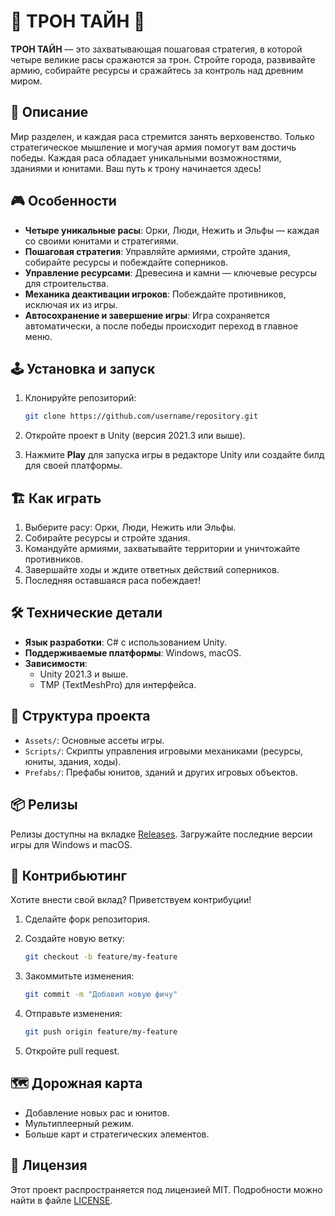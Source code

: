 # 👑 ТРОН ТАЙН 👑

**ТРОН ТАЙН** — это захватывающая пошаговая стратегия, в которой четыре великие расы сражаются за трон. Стройте города, развивайте армию, собирайте ресурсы и сражайтесь за контроль над древним миром.

## 📜 Описание

Мир разделен, и каждая раса стремится занять верховенство. Только стратегическое мышление и могучая армия помогут вам достичь победы. Каждая раса обладает уникальными возможностями, зданиями и юнитами. Ваш путь к трону начинается здесь!

## 🎮 Особенности

- **Четыре уникальные расы**: Орки, Люди, Нежить и Эльфы — каждая со своими юнитами и стратегиями.
- **Пошаговая стратегия**: Управляйте армиями, стройте здания, собирайте ресурсы и побеждайте соперников.
- **Управление ресурсами**: Древесина и камни — ключевые ресурсы для строительства.
- **Механика деактивации игроков**: Побеждайте противников, исключая их из игры.
- **Автосохранение и завершение игры**: Игра сохраняется автоматически, а после победы происходит переход в главное меню.

## 🕹️ Установка и запуск

1. Клонируйте репозиторий:
    ```bash
    git clone https://github.com/username/repository.git
    ```

2. Откройте проект в Unity (версия 2021.3 или выше).

3. Нажмите **Play** для запуска игры в редакторе Unity или создайте билд для своей платформы.

## 🏗️ Как играть

1. Выберите расу: Орки, Люди, Нежить или Эльфы.
2. Собирайте ресурсы и стройте здания.
3. Командуйте армиями, захватывайте территории и уничтожайте противников.
4. Завершайте ходы и ждите ответных действий соперников.
5. Последняя оставшаяся раса побеждает!

## 🛠️ Технические детали

- **Язык разработки**: C# с использованием Unity.
- **Поддерживаемые платформы**: Windows, macOS.
- **Зависимости**: 
  - Unity 2021.3 и выше.
  - TMP (TextMeshPro) для интерфейса.

## 📂 Структура проекта

- `Assets/`: Основные ассеты игры.
- `Scripts/`: Скрипты управления игровыми механиками (ресурсы, юниты, здания, ходы).
- `Prefabs/`: Префабы юнитов, зданий и других игровых объектов.

## 📦 Релизы

Релизы доступны на вкладке [Releases](https://github.com/username/repository/releases). Загружайте последние версии игры для Windows и macOS.

## 🤝 Контрибьютинг

Хотите внести свой вклад? Приветствуем контрибуции!

1. Сделайте форк репозитория.
2. Создайте новую ветку:
    ```bash
    git checkout -b feature/my-feature
    ```

3. Закоммитьте изменения:
    ```bash
    git commit -m "Добавил новую фичу"
    ```

4. Отправьте изменения:
    ```bash
    git push origin feature/my-feature
    ```

5. Откройте pull request.

## 🗺️ Дорожная карта

- Добавление новых рас и юнитов.
- Мультиплеерный режим.
- Больше карт и стратегических элементов.

## 📝 Лицензия

Этот проект распространяется под лицензией MIT. Подробности можно найти в файле [LICENSE](./LICENSE).
